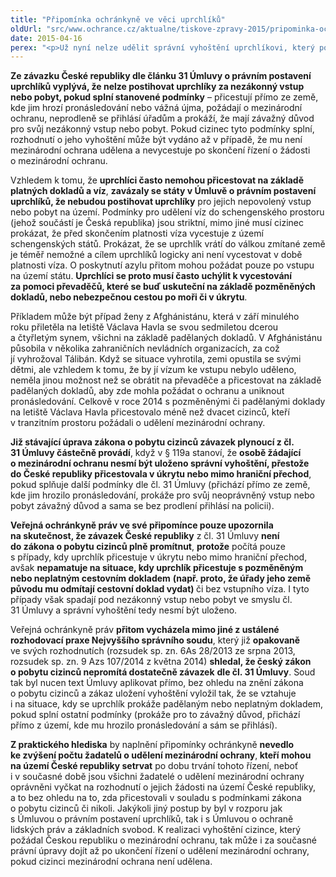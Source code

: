 ```yaml
---
title: "Připomínka ochránkyně ve věci uprchlíků"
oldUrl: "src/www.ochrance.cz/aktualne/tiskove-zpravy-2015/pripominka-ochrankyne-ve-veci-uprchliku"
date: 2015-04-16
perex: "<p>Už nyní nelze udělit správní vyhoštění uprchlíkovi, který požádá o mezinárodní ochranu a do České republiky přicestoval nelegálně &ndash; např. v úkrytu či s převaděči mimo hraniční přechod, pokud splňuje další podmínky Úmluvy o právním postavení uprchlíků. Z praktického hlediska by naplnění připomínky ochránkyně nevedlo ke zvýšení počtu žadatelů o udělení mezinárodní ochrany, kteří mohou na území České republiky setrvat. </p>"
---
```


<!-- imported from the old website -->

<p><strong>Ze závazku České republiky dle článku 31 Úmluvy o právním postavení uprchlíků vyplývá, že nelze postihovat uprchlíky za nezákonný vstup nebo pobyt, pokud splní stanovené podmínky</strong> – přicestují přímo ze země, kde jim hrozí pronásledování nebo vážná újma, požádají o mezinárodní ochranu, neprodleně se přihlásí úřadům a prokáží, že mají závažný důvod pro svůj nezákonný vstup nebo pobyt. Pokud cizinec tyto podmínky splní, rozhodnutí o jeho vyhoštění může být vydáno až v případě, že mu není mezinárodní ochrana udělena a nevycestuje po skončení řízení o žádosti o mezinárodní ochranu.</p><p>Vzhledem k tomu, že <strong>uprchlíci často nemohou přicestovat na základě platných dokladů a víz</strong>, <strong>zavázaly se státy v Úmluvě o právním postavení uprchlíků, že nebudou postihovat uprchlíky</strong> pro jejich nepovolený vstup nebo pobyt na území. Podmínky pro udělení víz do schengenského prostoru (jehož součástí je Česká republika) jsou striktní, mimo jiné musí cizinec prokázat, že před skončením platnosti víza vycestuje z území schengenských států. Prokázat, že se uprchlík vrátí do válkou zmítané země je téměř nemožné a cílem uprchlíků logicky ani není vycestovat v době platnosti víza. O poskytnutí azylu přitom mohou požádat pouze po vstupu na území státu. <strong>Uprchlíci se proto musí často uchýlit k vycestování za pomoci převaděčů, které se buď uskuteční na základě pozměněných dokladů, nebo nebezpečnou cestou po moři či v úkrytu</strong>.</p><p>Příkladem může být případ ženy z Afghánistánu, která v září minulého roku přiletěla na letiště Václava Havla se svou sedmiletou dcerou a čtyřletým synem, všichni na základě padělaných dokladů. V Afghánistánu působila v několika zahraničních nevládních organizacích, za což jí vyhrožoval Tálibán. Když se situace vyhrotila, zemi opustila se svými dětmi, ale vzhledem k tomu, že by jí vízum ke vstupu nebylo uděleno, neměla jinou možnost než se obrátit na převaděče a přicestovat na základě padělaných dokladů, aby zde mohla požádat o ochranu a uniknout pronásledování. Celkově v roce 2014 s pozměněnými či padělanými doklady na letiště Václava Havla přicestovalo méně n<a name="_GoBack"></a>ež dvacet cizinců, kteří v tranzitním prostoru požádali o udělení mezinárodní ochrany.</p><p><strong>Již stávající úprava zákona o pobytu cizinců závazek plynoucí z čl. 31 Úmluvy částečně provádí</strong>, když v § 119a stanoví, že <strong>osobě žádající o mezinárodní ochranu nesmí být uloženo správní vyhoštění, přestože do České republiky přicestovala v úkrytu nebo mimo hraniční přechod</strong>, pokud splňuje další podmínky dle čl. 31 Úmluvy (přichází přímo ze země, kde jim hrozilo pronásledování, prokáže pro svůj neoprávněný vstup nebo pobyt závažný důvod a sama se bez prodlení přihlásí na policii).</p><p><strong>Veřejná ochránkyně práv ve své připomínce pouze upozornila na skutečnost, že závazek České republiky</strong> z čl. 31 Úmluvy <strong>není do zákona o pobytu cizinců plně promítnut</strong>, <strong>protože</strong> počítá pouze s případy, kdy uprchlík přicestuje v úkrytu nebo mimo hraniční přechod, avšak <strong>nepamatuje na situace, kdy uprchlík přicestuje s pozměněným nebo neplatným cestovním dokladem</strong> <strong>(např. proto, že úřady jeho země původu mu odmítají cestovní doklad vydat) </strong>či bez vstupního víza. I tyto případy však spadají pod nezákonný vstup nebo pobyt ve smyslu čl. 31 Úmluvy a správní vyhoštění tedy nesmí být uloženo.</p><p>Veřejná ochránkyně práv <strong>přitom vycházela mimo jiné z ustálené rozhodovací praxe Nejvyššího správního soudu</strong>, který již <strong>opakovaně</strong> ve svých rozhodnutích (rozsudek sp. zn. 6As 28/2013 ze srpna 2013, rozsudek sp. zn. 9 Azs 107/2014 z května 2014) <strong>shledal, že český zákon o pobytu cizinců nepromítá dostatečně závazek</strong> <strong>dle čl. 31 Úmluvy</strong>. Soud tak byl nucen text Úmluvy aplikovat přímo, bez ohledu na znění zákona o pobytu cizinců a zákaz uložení vyhoštění vyložil tak, že se vztahuje i na situace, kdy se uprchlík prokáže padělaným nebo neplatným dokladem, pokud splní ostatní podmínky (prokáže pro to závažný důvod, přichází přímo z území, kde mu hrozilo pronásledování a sám se přihlásí).</p><p><strong>Z praktického hlediska</strong> by naplnění připomínky ochránkyně <strong>nevedlo ke zvýšení počtu žadatelů o udělení mezinárodní ochrany</strong>,<strong> kteří mohou na území České republiky setrvat</strong> po dobu trvání tohoto řízení, neboť i v současné době jsou všichni žadatelé o udělení mezinárodní ochrany oprávněni vyčkat na rozhodnutí o jejich žádosti na území České republiky, a to bez ohledu na to, zda přicestovali v souladu s podmínkami zákona o pobytu cizinců či nikoli. Jakýkoli jiný postup by byl v rozporu jak s Úmluvou o právním postavení uprchlíků, tak i s Úmluvou o ochraně lidských práv a základních svobod. K realizaci vyhoštění cizince, který požádal Českou republiku o mezinárodní ochranu, tak může i za současné právní úpravy dojít až po ukončení řízení o udělení mezinárodní ochrany, pokud cizinci mezinárodní ochrana není udělena.  </p>
